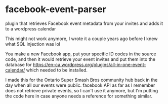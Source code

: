 # facebook-event-parser
plugin that retrieves Facebook event metadata from your invites and adds it to a wordpress calendar

This might not work anymore, I wrote it a couple years ago before I knew what SQL injection was lol

You make a new Facebook app, put your specific ID codes in the source code, and then it would retrieve your event invites and put them into the database for https://en-ca.wordpress.org/plugins/all-in-one-event-calendar/ which needed to be installed.

I made this for the Ontario Super Smash Bros community hub back in the day when all our events were public. facebook API as far as I remember does not retrieve private events, so I can't use it anymore, but I'm putting the code here in case anyone needs a reference for something similar.